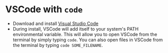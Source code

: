# VSCode with `code`
- Download and install [Visual Studio Code](https://code.visualstudio.com/download)
- During install, VSCode will add itself to your system's PATH environmental 
variable. This will allow you to open VSCode from the terminal by simply typing 
`code`. You can also open files in VSCode from the terminal by typing `code SOME_FILENAME`.
